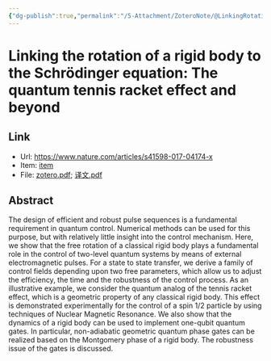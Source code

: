 ```yaml
---
{"dg-publish":true,"permalink":"/5-Attachment/ZoteroNote/@LinkingRotation_2017_Damme/","title":"Linking the rotation of a rigid body to the Schrödinger equation: The quantum tennis racket effect and beyond"}
---
```


# Linking the rotation of a rigid body to the Schrödinger equation: The quantum tennis racket effect and beyond
## Link
- Url: https://www.nature.com/articles/s41598-017-04174-x
- Item: [item](zotero://select/library/items/IIP23EC9)
- File: [zotero.pdf](zotero://open-pdf/library/items/NUECJQTG); [译文.pdf](zotero://open-pdf/library/items/HKZP56QT)
## Abstract
The design of efficient and robust pulse sequences is a fundamental requirement in quantum control. Numerical methods can be used for this purpose, but with relatively little insight into the control mechanism. Here, we show that the free rotation of a classical rigid body plays a fundamental role in the control of two-level quantum systems by means of external electromagnetic pulses. For a state to state transfer, we derive a family of control fields depending upon two free parameters, which allow us to adjust the efficiency, the time and the robustness of the control process. As an illustrative example, we consider the quantum analog of the tennis racket effect, which is a geometric property of any classical rigid body. This effect is demonstrated experimentally for the control of a spin 1/2 particle by using techniques of Nuclear Magnetic Resonance. We also show that the dynamics of a rigid body can be used to implement one-qubit quantum gates. In particular, non-adiabatic geometric quantum phase gates can be realized based on the Montgomery phase of a rigid body. The robustness issue of the gates is discussed.